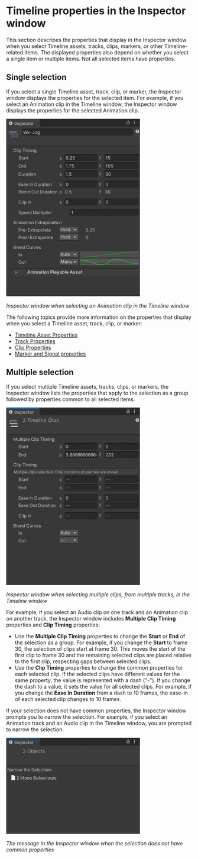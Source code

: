 # Timeline properties in the Inspector window

This section describes the properties that display in the Inspector window when you select Timeline assets, tracks, clips, markers, or other Timeline-related items. The displayed properties also depend on whether you select a single item or multiple items. Not all selected items have properties.

## Single selection

If you select a single Timeline asset, track, clip, or marker, the Inspector window displays the properties for the selected item. For example, if you select an Animation clip in the Timeline window, the Inspector window displays the properties for the selected Animation clip.

![](images/insp-clip-anim-common.png)

_Inspector window when selecting an Animation clip in the Timeline window_

The following topics provide more information on the properties that display when you select a Timeline asset, track, clip, or marker:
* [Timeline Asset Properties](insp-tl-asset.md)
* [Track Properties](insp-trk.md)
* [Clip Properties](insp-clip.md)
* [Marker and Signal properties](insp-overview.md)

## Multiple selection

If you select multiple Timeline assets, tracks, clips, or markers, the Inspector window lists the properties that apply to the selection as a group followed by properties common to all selected items.

![](images/insp-select-multi.png)

_Inspector window when selecting multiple clips, from multiple tracks, in the Timeline window_

For example, if you select an Audio clip on one track and an Animation clip on another track, the Inspector window includes **Multiple Clip Timing** properties and **Clip Timing** properties:
* Use the **Multiple Clip Timing** properties to change the **Start** or **End** of the selection as a group. For example, if you change the **Start** to frame 30, the selection of clips start at frame 30. This moves the start of the first clip to frame 30 and the remaining selected clips are placed relative to the first clip, respecting gaps between selected clips.
* Use the **Clip Timing** properties to change the common properties for each selected clip. If the selected clips have different values for the same property, the value is represented with a dash ("-"). If you change the dash to a value, it sets the value for all selected clips. For example, if you change the **Ease In Duration** from a dash to 10 frames, the ease-in of each selected clip changes to 10 frames.

If your selection does not have common properties, the Inspector window prompts you to narrow the selection. For example, if you select an Animation track and an Audio clip in the Timeline window, you are prompted to narrow the selection:

![](images/insp-select-narrow.png)

_The message in the Inspector window when the selection does not have common properties_
